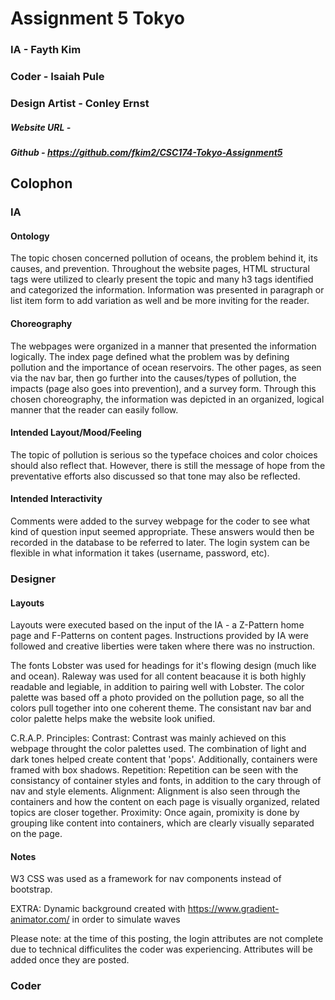 # Assignment 5 Tokyo
### IA - Fayth Kim
### Coder - Isaiah Pule
### Design Artist - Conley Ernst
##### Website URL - 
##### Github - https://github.com/fkim2/CSC174-Tokyo-Assignment5

## Colophon
### IA 

#### Ontology
The topic chosen concerned pollution of oceans, the problem behind it, its causes, and prevention. Throughout the website pages, HTML structural tags were utilized to clearly present the topic and many h3 tags identified and categorized the information. Information was presented in paragraph or list item form to add variation as well and be more inviting for the reader. 

#### Choreography 
The webpages were organized in a manner that presented the information logically. The index page defined what the problem was by defining pollution and the importance of ocean reservoirs. The other pages, as seen via the nav bar, then go further into the causes/types of pollution, the impacts (page also goes into prevention), and a survey form. Through this chosen choreography, the information was depicted in an organized, logical manner that the reader can easily follow. 


#### Intended Layout/Mood/Feeling
The topic of pollution is serious so the typeface choices and color choices should also reflect that. However, there is still the message of hope from the preventative efforts also discussed so that tone may also be reflected. 

#### Intended Interactivity  
Comments were added to the survey webpage for the coder to see what kind of question input seemed appropriate. These answers would then be recorded in the database to be referred to later. The login system can be flexible in what information it takes (username, password, etc). 

### Designer

#### Layouts
Layouts were executed based on the input of the IA - a Z-Pattern home page and F-Patterns on content pages. Instructions provided by IA were followed and creative liberties were taken where there was no instruction.

The fonts Lobster was used for headings for it's flowing design (much like and ocean). Raleway was used for all content beacause it is both highly readable and legiable, in addition to pairing well with Lobster. The color palette was based off a photo provided on the pollution page, so all the colors pull together into one coherent theme. The consistant nav bar and color palette helps make the website look unified. 

C.R.A.P. Principles:
	Contrast: Contrast was mainly achieved on this webpage throught the color palettes used. The combination of light and dark tones helped create content that 'pops'. Additionally, containers were framed with box shadows. 
	Repetition: Repetition can be seen with the consistancy of container styles and fonts, in addition to the cary through of nav and style elements.
	Alignment: Alignment is also seen through the containers and how the content on each page is visually organized, related topics are closer together.
	Proximity: Once again, promixity is done by grouping like content into containers, which are clearly visually separated on the page. 


#### Notes

W3 CSS was used as a framework for nav components instead of bootstrap.

EXTRA: Dynamic background created with https://www.gradient-animator.com/ in order to simulate waves

Please note: at the time of this posting, the login attributes are not complete due to technical difficulites the coder was experiencing. Attributes will be added once they are posted. 

### Coder


